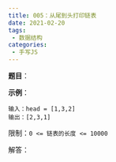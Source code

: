 ```yaml
---
title: 005：从尾到头打印链表
date: 2021-02-20
tags:
 - 数据结构
categories:
 - 手写JS
---
```

**题目**：

**示例**：
```
输入：head = [1,3,2]
输出：[2,3,1]
```

限制：```0 <= 链表的长度 <= 10000```

解答：